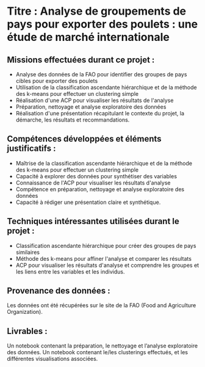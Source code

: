 
# Titre : Analyse de groupements de pays pour exporter des poulets : une étude de marché internationale

## Missions effectuées durant ce projet :

- Analyse des données de la FAO pour identifier des groupes de pays cibles pour exporter des poulets
- Utilisation de la classification ascendante hiérarchique et de la méthode des k-means pour effectuer un clustering simple
- Réalisation d'une ACP pour visualiser les résultats de l'analyse
- Préparation, nettoyage et analyse exploratoire des données
- Réalisation d'une présentation récapitulant le contexte du projet, la démarche, les résultats et recommandations.

## Compétences développées et éléments justificatifs :

- Maîtrise de la classification ascendante hiérarchique et de la méthode des k-means pour effectuer un clustering simple
- Capacité à explorer des données pour synthétiser des variables
- Connaissance de l'ACP pour visualiser les résultats d'analyse
- Compétence en préparation, nettoyage et analyse exploratoire des données
- Capacité à rédiger une présentation claire et synthétique.

## Techniques intéressantes utilisées durant le projet :

- Classification ascendante hiérarchique pour créer des groupes de pays similaires
- Méthode des k-means pour affiner l'analyse et comparer les résultats
- ACP pour visualiser les résultats d'analyse et comprendre les groupes et les liens entre les variables et les individus.

## Provenance des données :
Les données ont été récupérées sur le site de la FAO (Food and Agriculture Organization).

## Livrables :

Un notebook contenant la préparation, le nettoyage et l’analyse exploratoire des données.
Un notebook contenant le/les clusterings effectués, et les différentes visualisations associées.
